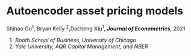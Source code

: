 # Autoencoder asset pricing models
Shihao Gu<sup>1</sup>, Bryan Kelly <sup>2</sup>,Dacheng Xiu<sup>1</sup>, ***Journal of Econometrics***, 2021

1. *Booth School of Business, University of Chicago*
2. *Yale University, AQR Capital Management, and NBER*






